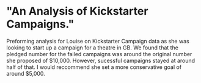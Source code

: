# "An Analysis of Kickstarter Campaigns."
Preforming analysis for Louise on Kickstarter Campaign data as she was looking to start up a campaign for a theatre in GB. We found that the pledged number for the failed campaigns was around the original number she proposed of $10,000. However, sucessful campaigns stayed at around half of that. I would reccommend she set a more conservative goal of around $5,000. 
